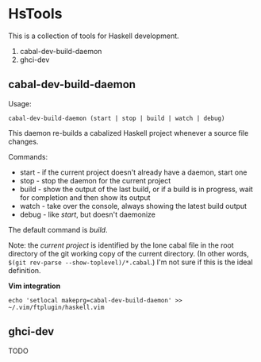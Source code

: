 HsTools
=======

This is a collection of tools for Haskell development.

1. cabal-dev-build-daemon
2. ghci-dev


cabal-dev-build-daemon
----------------------

Usage:

    cabal-dev-build-daemon (start | stop | build | watch | debug)

This daemon re-builds a cabalized Haskell project whenever a source file changes.

Commands:

* start - if the current project doesn't already have a daemon, start one
* stop - stop the daemon for the current project
* build - show the output of the last build, or if a build is in progress, wait for completion and then show its output
* watch - take over the console, always showing the latest build output
* debug - like _start_, but doesn't daemonize

The default command is _build_.

Note: the _current project_ is identified by the lone cabal file in the root directory of the git working copy of the current directory. (In other words, `$(git rev-parse --show-toplevel)/*.cabal`.) I'm not sure if this is the ideal definition.


**Vim integration**

    echo 'setlocal makeprg=cabal-dev-build-daemon' >> ~/.vim/ftplugin/haskell.vim


ghci-dev
--------

TODO
